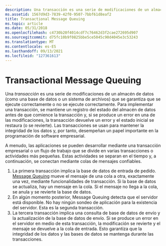 ```yaml
---
description: Una transacción es una serie de modificaciones de un almacén de datos (como una base de datos o un sistema de archivos) que se garantiza que se ejecute correctamente o no se ejecute correctamente.
ms.assetid: 1567d9d3-7839-42f0-9507-7bbf61d8eaf2
title: Transactional Message Queuing
ms.topic: article
ms.date: 05/31/2018
ms.openlocfilehash: c4730b20f4014cdf7c76462d3f2cae272695d907
ms.sourcegitcommit: d75fc10b9f0825bbe5ce5045c90d4045e3c53243
ms.translationtype: MT
ms.contentlocale: es-ES
ms.lasthandoff: 09/13/2021
ms.locfileid: "127361613"
---
```

# <a name="transactional-message-queuing"></a>Transactional Message Queuing

Una *transacción* es una serie de modificaciones de un almacén de datos (como una base de datos o un sistema de archivos) que se garantiza que se ejecute correctamente o no se ejecute correctamente. Para implementar una transacción, se mantiene un registro del estado del almacén de datos antes de que comience la transacción y, si se produce un error en una de las modificaciones, la transacción devuelve un error y el estado inicial se restaura (o se revierte). Las transacciones se usan para mantener la integridad de los datos y, por tanto, desempeñan un papel importante en la programación de software empresarial.

A menudo, las aplicaciones se pueden desarrollar mediante una transacción empresarial o un flujo de trabajo que se divide en varias transacciones o actividades más pequeñas. Estas actividades se separan en el tiempo y, a continuación, se conectan mediante colas de mensajes confiables.

1.  La primera transacción implica la base de datos de entrada de pedido. [Message Queuing](/previous-versions/windows/desktop/legacy/ms711472(v=vs.85)) mueve el mensaje de una cola a otra, exactamente una vez, mediante funcionalidades de transacción. Si la base de datos se actualiza, hay un mensaje en la cola. Si el mensaje no llega a la cola, se anula y se revierte la base de datos.
2.  En algún momento posterior, Message Queuing detecta que el servidor está disponible. No hay ningún sondeo de aplicación para la existencia del servidor. Esta es la segunda transacción.
3.  La tercera transacción implica una consulta de base de datos de envío y la actualización de la base de datos de envío. Si se produce un error en el servidor en medio de esta transacción, la modificación se revierte y el mensaje se devuelve a la cola de entrada. Esto garantiza que la integridad de los datos y las bases de datos se mantenga durante las transacciones.

 

 



